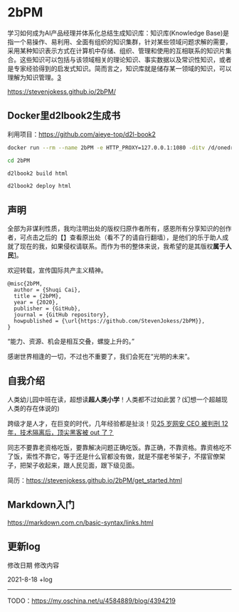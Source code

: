 # 2bPM

学习如何成为AI产品经理并体系化总结生成知识库：知识库(Knowledge Base)是指一个易操作、易利用、全面有组织的知识集群，针对某些领域问题求解的需要，采用某种知识表示方式在计算机中存储、组织、管理和使用的互相联系的知识片集合。这些知识可以包括与该领域相关的理论知识、事实数据以及常识性知识，或者是专家经验得到的启发式知识。简而言之，知识库就是储存某一领域的知识，可以理解为知识管理。[3]

https://stevenjokess.github.io/2bPM/

## Docker里d2lbook2生成书

利用项目：https://github.com/aieye-top/d2l-book2

```bash
docker run --rm --name 2bPM -e HTTP_PROXY=127.0.0.1:1080 -ditv /d/onedrive/Documents/read/2bPM:/d2lbook2/2bPM registry.cn-shanghai.aliyuncs.com/csq-dl/d2l-book2:communism_c  /bin/bash;docker exec -it 2bPM /bin/bash

cd 2bPM

d2lbook2 build html

d2lbook2 deploy html
```

## 声明

全部为非谋利性质，我均注明出处的版权归原作者所有，感恩所有分享知识的创作者，可点击之后的【】查看原出处（看不了的请自行翻墙），是他们的乐于助人成就了现在的我，如果侵权请联系。而作为书的整体来说，我希望的是其版权**属于人民**[1]。

欢迎转载，宣传国际共产主义精神。

```
@misc{2bPM,
  author = {Shuqi Cai},
  title = {2bPM},
  year = {2020},
  publisher = {GitHub},
  journal = {GitHub repository},
  howpublished = {\url{https://github.com/StevenJokess/2bPM}},
}
```

“能力、资源、机会是相互交叠，螺旋上升的。”

感谢世界相逢的一切，不过也不重要了，我们会死在“光明的未来”。

## 自我介绍

人类幼儿园中班在读，超想读**超人类小学**！人类都不过如此罢？(幻想一个超越现人类的存在体说的)

跨级才是人才，在巨变的时代，几年经验都是扯淡！见[25 岁网安 CEO 被判刑 12 年，技术隔离后，顶尖黑客被 out 了？](https://www.infoq.cn/article/DtZRqGpYA1pfzsxtiD0C)

同志不要靠老资格吃饭，要靠解决问题正确吃饭。靠正确，不靠资格。靠资格吃不了饭，索性不靠它，等于还是什么官都没有做，就是不摆老爷架子，不摆官僚架子，把架子收起来，跟人民见面，跟下级见面。

简历：https://stevenjokess.github.io/2bPM/get_started.html

## Markdown入门

https://markdown.com.cn/basic-syntax/links.html

## 更新log

修改日期	修改内容

2021-8-18 +log

---

[1]: https://www.bilibili.com/video/BV13b41117AU?p=1&share_medium=android&share_plat=android&share_source=COPY&share_tag=s_i&timestamp=1607577815&unique_k=cGtmx5
[2]: https://www.bilibili.com/read/cv8910438/?from=readlist
[3]: https://www.zhihu.com/question/304499668/answer/2095028899
TODO：https://my.oschina.net/u/4584889/blog/4394219

